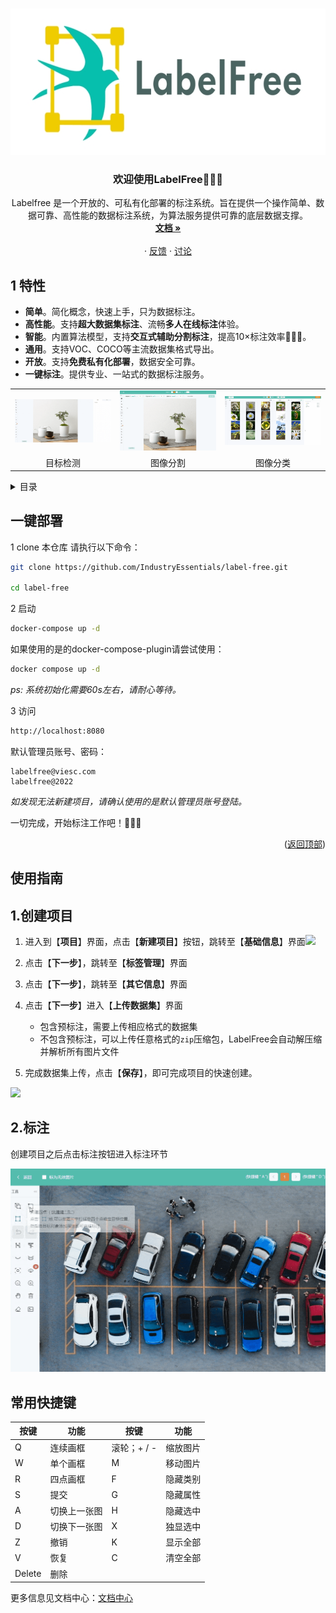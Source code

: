 <a name="readme-top"></a>

<!-- PROJECT LOGO -->
<br />
<div align="center">
  <a href="https://github.com/IndustryEssentials/label-free">
    <img src="docs/assets/logo.jpg" alt="Logo" width="665" height="234">
  </a>

  <h3 align="center">欢迎使用LabelFree👋👋👋</h3>

  <p align="center">
    Labelfree 是一个开放的、可私有化部署的标注系统。旨在提供一个操作简单、数据可靠、高性能的数据标注系统，为算法服务提供可靠的底层数据支撑。
    <br />
    <a href="https://labelfree.gitee.io/label-free/"><strong>文档 »</strong></a>
    <br />
    <br />
    ·
    <a href="https://github.com/IndustryEssentials/label-free/issues">反馈</a>
    ·
    <a href="https://github.com/IndustryEssentials/label-free/issues">讨论</a>
  </p>
</div>

</div>


## 1 特性

- **简单**。简化概念，快速上手，只为数据标注。
- **高性能**。支持**超大数据集标注**、流畅**多人在线标注**体验。
- **智能**。内置算法模型，支持**交互式辅助分割标注**，提高10×标注效率🚀🚀🚀。
- **通用**。支持VOC、COCO等主流数据集格式导出。
- **开放**。支持**免费私有化部署**，数据安全可靠。
- **一键标注**。提供专业、一站式的数据标注服务。

<div align="center">
<table>
    <tr>
        <td><img src="./docs/assets/images/7aczgb.gif"></td>
        <td><img src="./docs/assets/images/3dzyj2.gif"></td>
        <td><img src="./docs/assets/images/yne8u4.gif"></td>
    <tr>
    <tr>
        <td align="center">目标检测</td>
        <td align="center">图像分割</td>
        <td align="center">图像分类</td>
    <tr>
</table>
</div>


<!-- TABLE OF CONTENTS -->
<details>
  <summary>目录</summary>
  <ol>
    <li>
      <a href="#特性">特性</a>
    </li>
    <li>
      <a href="#一键部署">一键部署</a>
    </li>
    <li>
      <a href="#使用指南">使用指南</a>
    </li>
  </ol>
</details>

<!-- GETTING STARTED -->
## 一键部署

1 clone 本仓库
请执行以下命令：
```bash
git clone https://github.com/IndustryEssentials/label-free.git

cd label-free
```

2 启动
```bash
docker-compose up -d
```

如果使用的是的docker-compose-plugin请尝试使用：

```bash
docker compose up -d
```

*ps: 系统初始化需要60s左右，请耐心等待。*

3 访问

```bash
http://localhost:8080
```

默认管理员账号、密码：


```
labelfree@viesc.com
labelfree@2022
```
*如发现无法新建项目，请确认使用的是默认管理员账号登陆。*

一切完成，开始标注工作吧！🍻🍻🍻
<p align="right">(<a href="#readme-top">返回顶部</a>)</p>

## 使用指南

## 1.创建项目

1. 进入到【**项目**】界面，点击【**新建项目**】按钮，跳转至【**基础信息**】界面![](../assets/images/%E9%A1%B9%E7%9B%AE%E5%88%9B%E5%BB%BA.jpg)

2. 点击【**下一步**】，跳转至【**标签管理**】界面

3. 点击【**下一步**】，跳转至【**其它信息**】界面

4. 点击【**下一步**】进入【**上传数据集**】界面
     - 包含预标注，需要上传相应格式的数据集
     - 不包含预标注，可以上传任意格式的`zip`压缩包，LabelFree会自动解压缩并解析所有图片文件

5. 完成数据集上传，点击【**保存**】，即可完成项目的快速创建。

![](../assets/images/ith1md.png)


## 2.标注

创建项目之后点击标注按钮进入标注环节

![img](./docs/assets/images/ohnrrq.gif)

## 常用快捷键

| 按键   | 功能         | 按键        | 功能     |
| ------ | ------------ | ----------- | -------- |
| Q      | 连续画框     | 滚轮；+ / - | 缩放图片 |
| W      | 单个画框     | M           | 移动图片 |
| R      | 四点画框     | F           | 隐藏类别 |
| S      | 提交         | G           | 隐藏属性 |
| A      | 切换上一张图 | H           | 隐藏选中 |
| D      | 切换下一张图 | X           | 独显选中 |
| Z      | 撤销         | K           | 显示全部 |
| V      | 恢复         | C           | 清空全部 |
| Delete | 删除         |             |          |


更多信息见文档中心：[文档中心](https://labelfree.gitee.io/label-free/)

